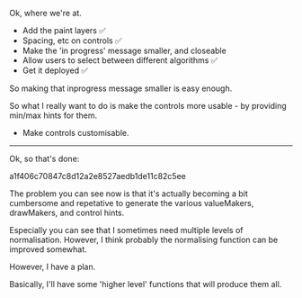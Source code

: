 Ok, where we're at. 

- Add the paint layers ✅
- Spacing, etc on controls ✅
- Make the 'in progress' message smaller, and closeable
- Allow users to select between different algorithms ✅
- Get it deployed ✅


So making that inprogress message smaller is easy enough. 

So what I really want to do is make the controls more usable - by providing min/max hints for them.

- Make controls customisable. 

---

Ok, so that's done: 

a1f406c70847c8d12a2e8527aedb1de11c82c5ee

The problem you can see now is that it's actually becoming a bit cumbersome and repetative  to generate the various valueMakers, drawMakers, and control hints. 

Especially you can see that I sometimes need multiple levels of normalisation. However, I think probably the normalising function can be improved somewhat. 

However, I have a plan. 

Basically, I'll have some 'higher level' functions that will produce them all. 


